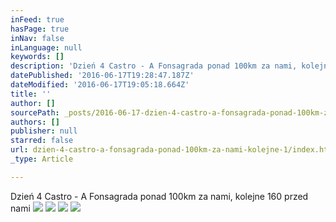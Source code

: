```yaml
---
inFeed: true
hasPage: true
inNav: false
inLanguage: null
keywords: []
description: 'Dzień 4 Castro - A Fonsagrada ponad 100km za nami, kolejne 160 przed nami'
datePublished: '2016-06-17T19:28:47.187Z'
dateModified: '2016-06-17T19:05:18.664Z'
title: ''
author: []
sourcePath: _posts/2016-06-17-dzien-4-castro-a-fonsagrada-ponad-100km-za-nami-kolejne-1.md
authors: []
publisher: null
starred: false
url: dzien-4-castro-a-fonsagrada-ponad-100km-za-nami-kolejne-1/index.html
_type: Article

---
```

Dzień 4 Castro - A Fonsagrada ponad 100km za nami, kolejne 160 przed nami
![](https://the-grid-user-content.s3-us-west-2.amazonaws.com/71eb6ff4-3200-4886-aefe-4318b6080e28.jpg)
![](https://the-grid-user-content.s3-us-west-2.amazonaws.com/b3a49b4b-dc11-40e5-86f8-6abdcf9116d5.jpg)
![](https://the-grid-user-content.s3-us-west-2.amazonaws.com/6ff78556-8f17-4af7-aeee-6d36ef9dc477.jpg)
![](https://the-grid-user-content.s3-us-west-2.amazonaws.com/3fa86199-b895-49aa-b31a-d41380d6bc21.jpg)